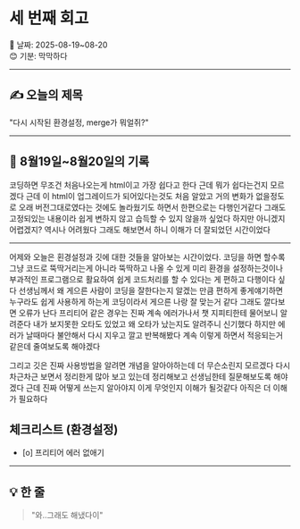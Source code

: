 # 세 번째 회고

📅 날짜: 2025-08-19~08-20  
😊 기분: 막막하다

---

## ✍️ 오늘의 제목

"다시 시작된 환경설정, merge가 뭐얼쥐?"

---

## 📖 8월19일~8월20일의 기록

코딩하면 무조건 처음나오는게 html이고 가장 쉽다고 한다 근데 뭐가 쉽다는건지
모르겠다 근데 이 html이 업그레이드가 되어있다는것도 처음 알았고 거의 변화가
없을정도로 오래 버전그대로였다는 것에도 놀라웠기도 하면서 한편으로는 다행인거같다
그래도 고정되있는 내용이라 쉽게 변하지 않고 습득할 수 있지 않을까 싶었다
하지만 아니겠지 어렵겠지? 역시나 어려웠다 그래도 해보면서 하니 이해가 더 잘되었던 시간이었다

---

어제와 오늘은 횐경설정과 깃에 대한 것들을 알아보는 시간이었다.
코딩을 하면 할수록 그냥 코드로 뚝딱거리는게 아니라
뚝딱하고 나올 수 있게 미리 환경을 설정하는것이나 부과적인
프로그램으로 활요하여 쉽게 코드처리를 할 수 있다는 게 편하고
다행이다 싶다 선생님께서 왜 게으른 사람이 코딩을 잘한다는지
알겠는 만큼 편하게 좋게얘기하면 누구라도 쉽게 사용하게 하는게
코딩이라서 게으른 나랑 잘 맞는거 같다
그래도 깔다보면 오류가 난다 프리티어 같은 경우는 진짜 계속 에러가나서
챗 지피티한테 물어보니 알려준다 내가 보지못한 오타도 있었고 왜 오타가 났는지도
알려주니 신기했다 하지만 에러가 날때마다 불안해서 다시 지우고 깔고 반복해봤다
계속 이렇게 하면서 적응되는거 같은데 줄여보도록 해야겠다

그리고 깃은 진짜 사용방법을 알려면 개념을 알아야하는데 더 무슨소린지 모르겠다
다시 차근차근 보면서 정리한게 많아 보고 있는데 정리해보고 선생님한테 질문해보도록
해야겠다 근데 진짜 어떻게 쓰는지 알아야지 이게 무엇인지 이해가 될것같다 아직은
더 이해가 필요하다

## 체크리스트 (환경설정)

- [o] 프리티어 에러 없애기

---

## 💡 한 줄

> "와..그래도 해냈다이"
